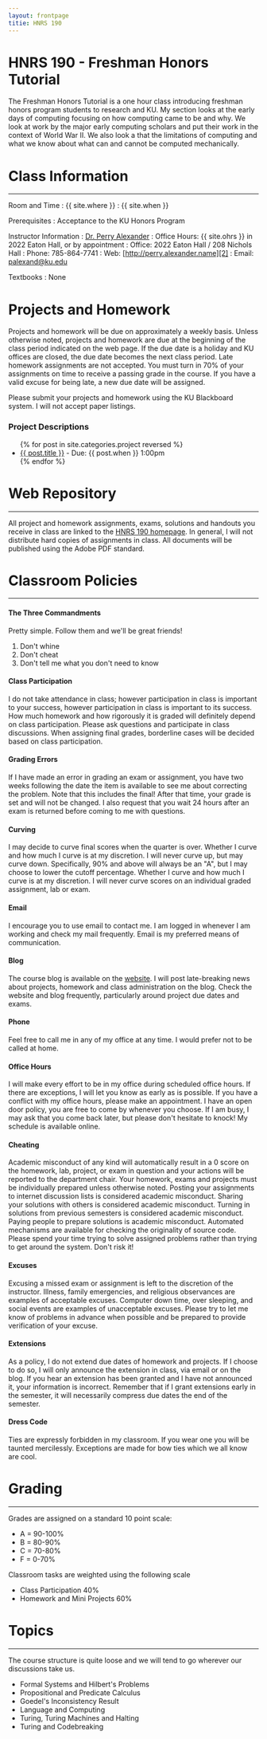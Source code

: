 ```yaml
---
layout: frontpage
titie: HNRS 190
---
```


# HNRS 190 - Freshman Honors Tutorial

The Freshman Honors Tutorial is a one hour class introducing freshman
honors program students to research and KU.  My section looks at the
early days of computing focusing on how computing came to be and
why. We look at work by the major early computing scholars and put
their work in the context of World War II.  We also look a that the
limitations of computing and what we know about what can and cannot be
computed mechanically.  

# Class Information

---- 

Room and Time
: {{ site.where }}
: {{ site.when }}

Prerequisites
: Acceptance to the KU Honors Program

Instructor Information
: [Dr. Perry Alexander][1]
: Office Hours: {{ site.ohrs }} in 2022 Eaton Hall, or by appointment
: Office: 2022 Eaton Hall / 208 Nichols Hall 
: Phone: 785-864-7741 
: Web: [http://perry.alexander.name][2]
: Email: [palexand@ku.edu][3]

Textbooks
: None

# Projects and Homework

Projects and homework will be due on approximately a weekly
basis. Unless otherwise noted, projects and homework are due at the
beginning of the class period indicated on the web page.  If the due
date is a holiday and KU offices are closed, the due date becomes the
next class period.  Late homework assignments are not accepted.  You
must turn in 70% of your assignments on time to receive a passing
grade in the course.  If you have a valid excuse for being late, a new
due date will be assigned.  

Please submit your projects and homework using the KU Blackboard
system.  I will not accept paper listings.

### Project Descriptions

<ul>
{% for post in site.categories.project reversed %}
<li><a href="{{ site.baseurl }}{{ post.url }}">{{ post.title }}</a>
 - Due: {{ post.when }} 1:00pm</li>
{% endfor %}
</ul>

# Web Repository

---- 

All project and homework assignments, exams, solutions and handouts you receive in class are linked to the
[HNRS 190 homepage][4].  In general, I will not distribute hard copies of assignments in class. All documents will be published using the Adobe PDF standard.

# Classroom Policies

---- 

#### The Three Commandments

Pretty simple.  Follow them and we'll be great friends!

1. Don't whine
1. Don't cheat
1. Don't tell me what you don't need to know

#### Class Participation

I do not take attendance in class; however participation in class is
important to your success, however participation in class is important
to its success. How much homework and how rigorously it is graded will
definitely depend on class participation. Please ask questions and
participate in class discussions. When assigning final grades,
borderline cases will be decided based on class participation.  

#### Grading Errors

If I have made an error in grading an exam or assignment, you have two
weeks following the date the item is available to see me about
correcting the problem. Note that this includes the final! After that
time, your grade is set and will not be changed. I also request that
you wait 24 hours after an exam is returned before coming to me with
questions.  

#### Curving

I may decide to curve final scores when the quarter is over. Whether I
curve and how much I curve is at my discretion. I will never curve up,
but may curve down. Specifically, 90% and above will always be an "A",
but I may choose to lower the cutoff percentage. Whether I curve and
how much I curve is at my discretion. I will never curve scores on an
individual graded assignment, lab or exam. 

#### Email

I encourage you to use email to contact me. I am logged in whenever I
am working and check my mail frequently. Email is my preferred means
of communication. 

#### Blog

The course blog is available on the [website][5]. I will post
late-breaking news about projects, homework and class administration
on the blog. Check the website and blog frequently, particularly
around project due dates and exams. 

#### Phone

Feel free to call me in any of my office at any time. I would prefer
not to be called at home. 

#### Office Hours

I will make every effort to be in my office during scheduled office
hours. If there are exceptions, I will let you know as early as is
possible. If you have a conflict with my office hours, please make an
appointment. I have an open door policy, you are free to come by
whenever you choose. If I am busy, I may ask that you come back later,
but please don't hesitate to knock! My schedule is available online.  

#### Cheating

Academic misconduct of any kind will automatically result in a 0 score
on the homework, lab, project, or exam in question and your actions
will be reported to the department chair. Your homework, exams and
projects must be individually prepared unless otherwise noted. Posting
your assignments to internet discussion lists is considered academic
misconduct. Sharing your solutions with others is considered academic
misconduct. Turning in solutions from previous semesters is considered
academic misconduct. Paying people to prepare solutions is academic
misconduct. Automated mechanisms are available for checking the
originality of source code. Please spend your time trying to solve
assigned problems rather than trying to get around the system. Don't
risk it!  

#### Excuses

Excusing a missed exam or assignment is left to the discretion of the
instructor. Illness, family emergencies, and religious observances are
examples of acceptable excuses. Computer down time, over sleeping, and
social events are examples of unacceptable excuses. Please try to let
me know of problems in advance when possible and be prepared to
provide verification of your excuse.  

#### Extensions

As a policy, I do not extend due dates of homework and projects. If I
choose to do so, I will only announce the extension in class, via
email or on the blog. If you hear an extension has been granted and I
have not announced it, your information is incorrect. Remember that if
I grant extensions early in the semester, it will necessarily compress
due dates the end of the semester.  

#### Dress Code

Ties are expressly forbidden in my classroom.  If you wear one you
will be taunted mercilessly.  Exceptions are made for bow ties which
we all know are cool. 

# Grading

---- 

Grades are assigned on a standard 10 point scale:

* A = 90-100%
* B = 80-90%
* C = 70-80%
* F = 0-70%

Classroom tasks are weighted using the following scale

* Class Participation 40%
* Homework and Mini Projects 60%

# Topics

---- 

The course structure is quite loose and we will tend to go wherever our discussions take us.

* Formal Systems and Hilbert's Problems
* Propositional and Predicate Calculus
* Goedel's Inconsistency Result
* Language and Computing
* Turing, Turing Machines and Halting
* Turing and Codebreaking

[1]:	http://perry.alexander.name
[2]:	http://perry.alexander.name
[3]:	mailto:palexand@ku.edu
[4]:	http://perry.alexander.name/hnrs190/
[5]:	blog.html
